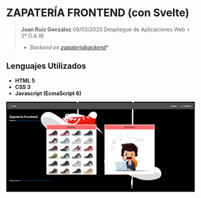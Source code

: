 # ZAPATERÍA FRONTEND (con Svelte)

> **Juan Ruiz González**
> 09/03/2023
> Despliegue de Aplicaciones Web 
< 2º D.A.W.
> - *Backend en [zapateriabackend](https://github.com/JuUaAn270/ZapateriaFrontend)**


## Lenguajes Utilizados

- **HTML 5**
- **CSS 3**
- **Javascript (EcmaScript 6)**

![image](Web.png)


